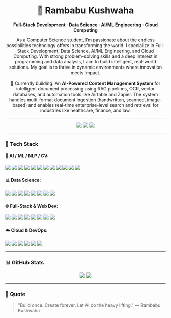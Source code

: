 
<h1 align="center">🎯 Rambabu Kushwaha</h1>
<p align="center"><b>Full-Stack Development · Data Science · AI/ML Engineering · Cloud Computing</b></p>

<p align="center">
  As a Computer Science student, I’m passionate about the endless possibilities technology offers in transforming the world. I specialize in Full-Stack Development, Data Science, AI/ML Engineering, and Cloud Computing. With strong problem-solving skills and a deep interest in programming and data analysis, I aim to build intelligent, real-world solutions. My goal is to thrive in dynamic environments where innovation meets impact.
  <br />
  <br />
  🚧 Currently building: An <b>AI-Powered Content Management System</b> for intelligent document processing using RAG pipelines, OCR, vector databases, and automation tools like Airtable and Zapier. The system handles multi-format document ingestion (handwritten, scanned, image-based) and enables real-time enterprise-level search and retrieval for industries like healthcare, finance, and law.
</p>

---

<p align="center">
  <a href="https://www.linkedin.com/in/rambabu-kushwaha-53281b25b/"><img src="https://img.shields.io/badge/LinkedIn-blue?style=flat&logo=linkedin" /></a>
  <a href="mailto:rambabukushwaha4488@gmail.com"><img src="https://img.shields.io/badge/Email-D14836?style=flat&logo=gmail&logoColor=white" /></a>
  <img src="https://img.shields.io/badge/Open%20To-Work-green?style=flat" />
</p>

---

### 🧠 Tech Stack

#### 🤖 AI / ML / NLP / CV:
<p>
  <img src="https://img.shields.io/badge/Python-3776AB?style=flat&logo=python&logoColor=white" />
  <img src="https://img.shields.io/badge/TensorFlow-FF6F00?style=flat&logo=tensorflow&logoColor=white" />
  <img src="https://img.shields.io/badge/PyTorch-EE4C2C?style=flat&logo=pytorch&logoColor=white" />
  <img src="https://img.shields.io/badge/OpenAI-412991?style=flat&logo=openai&logoColor=white" />
  <img src="https://img.shields.io/badge/HuggingFace-FFD21F?style=flat&logo=huggingface&logoColor=black" />
  <img src="https://img.shields.io/badge/LangChain-000?style=flat" />
  <img src="https://img.shields.io/badge/Scikit--learn-F7931E?style=flat&logo=scikit-learn&logoColor=white" />
  <img src="https://img.shields.io/badge/OpenCV-5C3EE8?style=flat&logo=opencv&logoColor=white" />
  <img src="https://img.shields.io/badge/FAISS-000000?style=flat" />
  <img src="https://img.shields.io/badge/ChromaDB-6600cc?style=flat" />
  <img src="https://img.shields.io/badge/Pinecone-00B2FF?style=flat" />
  <img src="https://img.shields.io/badge/SageMaker-652582?style=flat&logo=amazon-aws&logoColor=white" />
</p>

#### 📊 Data Science:
<p>
  <img src="https://img.shields.io/badge/Pandas-150458?style=flat&logo=pandas&logoColor=white" />
  <img src="https://img.shields.io/badge/Numpy-013243?style=flat&logo=numpy&logoColor=white" />
  <img src="https://img.shields.io/badge/Matplotlib-11557C?style=flat&logo=matplotlib&logoColor=white" />
  <img src="https://img.shields.io/badge/Seaborn-16A085?style=flat" />
  <img src="https://img.shields.io/badge/Plotly-3F4F75?style=flat&logo=plotly&logoColor=white" />
  <img src="https://img.shields.io/badge/Jupyter-F37626?style=flat&logo=jupyter&logoColor=white" />
  <img src="https://img.shields.io/badge/SQL-003B57?style=flat&logo=postgresql&logoColor=white" />
  <img src="https://img.shields.io/badge/Tableau-E97627?style=flat&logo=tableau&logoColor=white" />
</p>

#### 🌐 Full-Stack & Web Dev:
<p>
  <img src="https://img.shields.io/badge/React-20232A?style=flat&logo=react&logoColor=61DAFB" />
  <img src="https://img.shields.io/badge/Next.js-000000?style=flat&logo=nextdotjs&logoColor=white" />
  <img src="https://img.shields.io/badge/FastAPI-009688?style=flat&logo=fastapi&logoColor=white" />
  <img src="https://img.shields.io/badge/Flask-000000?style=flat&logo=flask&logoColor=white" />
  <img src="https://img.shields.io/badge/HTML5-E34F26?style=flat&logo=html5&logoColor=white" />
  <img src="https://img.shields.io/badge/CSS3-1572B6?style=flat&logo=css3&logoColor=white" />
  <img src="https://img.shields.io/badge/JavaScript-F7DF1E?style=flat&logo=javascript&logoColor=black" />
  <img src="https://img.shields.io/badge/TailwindCSS-38B2AC?style=flat&logo=tailwind-css&logoColor=white" />
</p>

#### ☁️ Cloud & DevOps:
<p>
  <img src="https://img.shields.io/badge/AWS-FF9900?style=flat&logo=amazon-aws&logoColor=white" />
  <img src="https://img.shields.io/badge/Docker-2496ED?style=flat&logo=docker&logoColor=white" />
  <img src="https://img.shields.io/badge/GitHub Actions-2088FF?style=flat&logo=github-actions&logoColor=white" />
  <img src="https://img.shields.io/badge/Firebase-FFCA28?style=flat&logo=firebase&logoColor=black" />
  <img src="https://img.shields.io/badge/Zapier-FF4A00?style=flat&logo=zapier&logoColor=white" />
  <img src="https://img.shields.io/badge/Airtable-18BFFF?style=flat&logo=airtable&logoColor=white" />
</p>

---

### 📊 GitHub Stats

<p align="center">
  <img src="https://github-readme-stats.vercel.app/api?username=Rambabu-kushwaha&show_icons=true&theme=tokyonight" />
  <img src="https://github-readme-streak-stats.herokuapp.com/?user=Rambabu-kushwaha&theme=tokyonight" />
</p>

---

### 💬 Quote

> "Build once. Create forever. Let AI do the heavy lifting." — Rambabu Kushwaha
